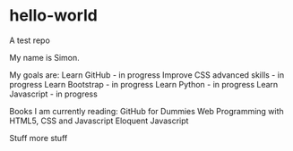 # hello-world
A test repo

My name is Simon.

My goals are:
  Learn GitHub - in progress
  Improve CSS advanced skills - in progress
  Learn Bootstrap - in progress
  Learn Python - in progress
  Learn Javascript - in progress

Books I am currently reading:
  GitHub for Dummies
  Web Programming with HTML5, CSS and Javascript
  Eloquent Javascript

Stuff more stuff
